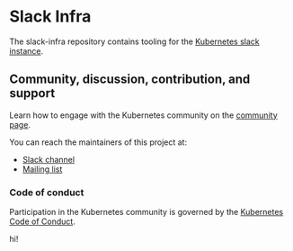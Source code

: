 # Slack Infra

The slack-infra repository contains tooling for the [Kubernetes slack instance](http://kubernetes.slack.com/).

## Community, discussion, contribution, and support

Learn how to engage with the Kubernetes community on the [community page](http://kubernetes.io/community/).

You can reach the maintainers of this project at:

- [Slack channel](https://kubernetes.slack.com/messages/sig-contribex)
- [Mailing list](https://groups.google.com/forum/#!forum/kubernetes-sig-contribex)

### Code of conduct

Participation in the Kubernetes community is governed by the [Kubernetes Code of Conduct](code-of-conduct.md).

hi!